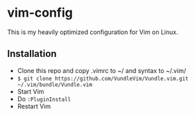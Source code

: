# vim-config
This is my heavily optimized configuration for Vim on Linux.

## Installation
* Clone this repo and copy .vimrc to ~/ and syntax to ~/.vim/
* `$ git clone https://github.com/VundleVim/Vundle.vim.git ~/.vim/bundle/Vundle.vim`
* Start Vim
* Do `:PluginInstall`
* Restart Vim
